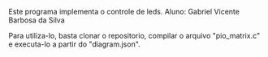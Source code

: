 Este programa implementa o controle de leds. Aluno: Gabriel Vicente Barbosa da Silva

Para utiliza-lo, basta clonar o repositorio, compilar o arquivo "pio_matrix.c" e executa-lo a partir do "diagram.json".

